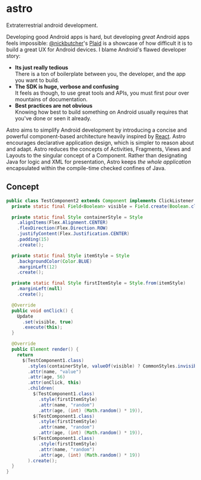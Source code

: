 # astro
Extraterrestrial android development.  
  
Developing good Android apps is hard, but developing _great_ Android apps feels impossible: [@nickbutcher](https://github.com/nickbutcher/plaid)'s [Plaid](https://github.com/nickbutcher/plaid) is a showcase of how difficult it is to build a great UX for Android devices. I blame Android's flawed developer story:
- **Its just really tedious**  
There is a ton of boilerplate between you, the developer, and the app you want to build.
- **The SDK is huge, verbose and confusing**  
It feels as though, to use great tools and APIs, you must first pour over mountains of documentation.
- **Best practices are not obvious**  
Knowing how best to build something on Android usually requires that you've done or seen it already.  

Astro aims to simplify Android development by introducing a concise and powerful component-based architecture heavily inspired by [React](https://github.com/facebook/react). Astro encourages declarative application design, which is simpler to reason about and adapt. Astro reduces the concepts of Activities, Fragments, Views and Layouts to the singular concept of a Component. Rather than designating Java for logic and XML for presentation, Astro keeps _the whole application_ encapsulated within the compile-time checked confines of Java.

## Concept
```java
public class TestComponent2 extends Component implements ClickListener {
  private static final Field<Boolean> visible = Field.create(Boolean.class, false);

  private static final Style containerStyle = Style
    .alignItems(Flex.Alignment.CENTER)
    .flexDirection(Flex.Direction.ROW)
    .justifyContent(Flex.Justification.CENTER)
    .padding(15)
    .create();

  private static final Style itemStyle = Style
    .backgroundColor(Color.BLUE)
    .marginLeft(12)
    .create();

  private static final Style firstItemStyle = Style.from(itemStyle)
    .marginLeft(null)
    .create();

  @Override
  public void onClick() {
    Update
      .set(visible, true)
      .execute(this);
  }

  @Override
  public Element render() {
    return
      $(TestComponent1.class)
        .styles(containerStyle, valueOf(visible) ? CommonStyles.invisible : null)
        .attr(name, "value")
        .attr(age, 56)
        .attr(onClick, this)
        .children(
          $(TestComponent1.class)
            .style(firstItemStyle)
            .attr(name, "random")
            .attr(age, (int) (Math.random() * 19)),
          $(TestComponent1.class)
            .style(firstItemStyle)
            .attr(name, "random")
            .attr(age, (int) (Math.random() * 19)),
          $(TestComponent1.class)
            .style(firstItemStyle)
            .attr(name, "random")
            .attr(age, (int) (Math.random() * 19))
        ).create();
  }
}
```
